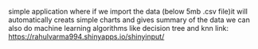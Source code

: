 simple application where if we import the data (below 5mb .csv file)it will automatically creats simple charts and gives summary of the data we can also do machine learning algorithms like decision tree and knn
link: https://rahulvarma994.shinyapps.io/shinyinput/
